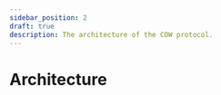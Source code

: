 ```yaml
---
sidebar_position: 2
draft: true
description: The architecture of the COW protocol.
---
```


# Architecture
